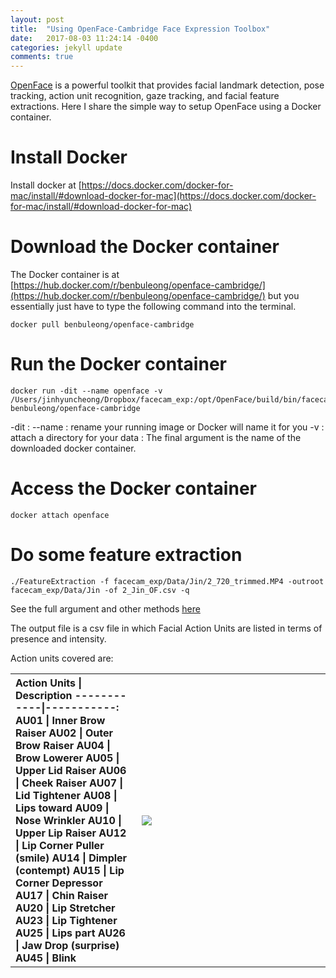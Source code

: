 ```yaml
---
layout: post
title:  "Using OpenFace-Cambridge Face Expression Toolbox"
date:   2017-08-03 11:24:14 -0400
categories: jekyll update
comments: true
---
```

[OpenFace](https://github.com/TadasBaltrusaitis/OpenFace) is a powerful toolkit that provides facial landmark detection, pose tracking, action unit recognition, gaze tracking, and facial feature extractions. Here I share the simple way to setup OpenFace using a Docker container.

# Install Docker
Install docker at [https://docs.docker.com/docker-for-mac/install/#download-docker-for-mac](https://docs.docker.com/docker-for-mac/install/#download-docker-for-mac)

# Download the Docker container
The Docker container is at [https://hub.docker.com/r/benbuleong/openface-cambridge/](https://hub.docker.com/r/benbuleong/openface-cambridge/) but you essentially just have to type the following command into the terminal.
```
docker pull benbuleong/openface-cambridge
```


# Run the Docker container
```
docker run -dit --name openface -v /Users/jinhyuncheong/Dropbox/facecam_exp:/opt/OpenFace/build/bin/facecam_exp benbuleong/openface-cambridge

```
-dit :
--name : rename your running image or Docker will name it for you
-v : attach a directory for your data <Your Path>:<Docker Path>
The final argument is the name of the downloaded docker container.


# Access the Docker container
```
docker attach openface
```

# Do some feature extraction
```
./FeatureExtraction -f facecam_exp/Data/Jin/2_720_trimmed.MP4 -outroot facecam_exp/Data/Jin -of 2_Jin_OF.csv -q
```
See the full argument and other methods [here](https://github.com/TadasBaltrusaitis/OpenFace/wiki/Command-line-arguments)

The output file is a csv file in which Facial Action Units are listed in terms of presence and intensity.

Action units covered are:

<table cellpadding="10">
	<tr>
<th style="text-align:left;">
<div markdown="1">
 Action Units | Description    
------------|-----------:   
 AU01 | Inner Brow Raiser  
 AU02 | Outer Brow Raiser     
 AU04 | Brow Lowerer    
 AU05 | Upper Lid Raiser  
 AU06 | Cheek Raiser   
 AU07 | Lid Tightener   
 AU08 | Lips toward   
 AU09 | Nose Wrinkler    
 AU10 | Upper Lip Raiser
 AU12 | Lip Corner Puller (smile)   
 AU14 | Dimpler (contempt)  
 AU15 | Lip Corner Depressor   
 AU17 | Chin Raiser   
 AU20 | Lip Stretcher
 AU23 | Lip Tightener   
 AU25 | Lips part   
 AU26 | Jaw Drop (surprise)   
 AU45 | Blink   

</div>
</th>
<th style="width:60%;margin: 20px 20px 20px 20px" >
<img style="float:left;vertical-align:top;" src="http://what-when-how.com/wp-content/uploads/2012/06/tmp7527313.png" align="left" />
</th>
</tr>
</table>
